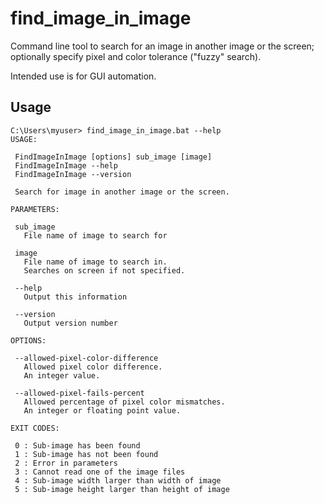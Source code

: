 # find_image_in_image
Command line tool to search for an image in another image or the screen; optionally specify pixel and color tolerance ("fuzzy" search).

Intended use is for GUI automation.

## Usage
    C:\Users\myuser> find_image_in_image.bat --help
    USAGE:
    
     FindImageInImage [options] sub_image [image]
     FindImageInImage --help
     FindImageInImage --version
    
     Search for image in another image or the screen.
    
    PARAMETERS:
    
     sub_image
       File name of image to search for
    
     image
       File name of image to search in.
       Searches on screen if not specified.
    
     --help
       Output this information
    
     --version
       Output version number
    
    OPTIONS:
    
     --allowed-pixel-color-difference
       Allowed pixel color difference.
       An integer value.
    
     --allowed-pixel-fails-percent
       Allowed percentage of pixel color mismatches.
       An integer or floating point value.
    
    EXIT CODES:
    
     0 : Sub-image has been found
     1 : Sub-image has not been found
     2 : Error in parameters
     3 : Cannot read one of the image files
     4 : Sub-image width larger than width of image
     5 : Sub-image height larger than height of image
